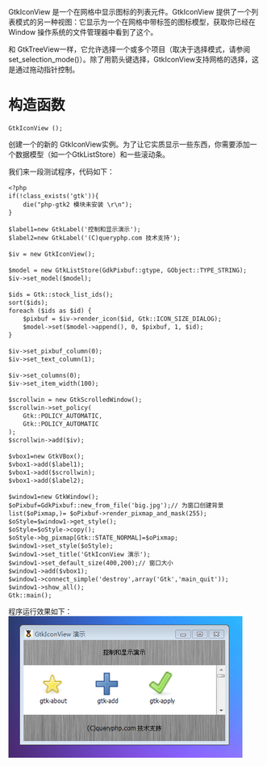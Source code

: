 GtkIconView 是一个在网格中显示图标的列表元件。GtkIconView 提供了一个列表模式的另一种视图：它显示为一个在网格中带标签的图标模型，获取你已经在Window 操作系统的文件管理器中看到了这个。

和 GtkTreeView一样，它允许选择一个或多个项目（取决于选择模式，请参阅set_selection_mode()）。除了用箭头键选择，GtkIconView支持网格的选择，这是通过拖动指针控制。

# 构造函数
~~~
GtkIconView ();  
~~~

创建一个的新的 GtkIconView实例。为了让它实质显示一些东西，你需要添加一个数据模型（如一个GtkListStore）和一些滚动条。

我们来一段测试程序，代码如下：
~~~
<?php          
if(!class_exists('gtk')){      
    die("php-gtk2 模块未安装 \r\n");     
}      
    
$label1=new GtkLabel('控制和显示演示');   
$label2=new GtkLabel('(C)queryphp.com 技术支持');   
  
$iv = new GtkIconView();   
  
$model = new GtkListStore(GdkPixbuf::gtype, GObject::TYPE_STRING);   
$iv->set_model($model);   
  
$ids = Gtk::stock_list_ids();   
sort($ids);   
foreach ($ids as $id) {   
    $pixbuf = $iv->render_icon($id, Gtk::ICON_SIZE_DIALOG);   
    $model->set($model->append(), 0, $pixbuf, 1, $id);   
}   
  
$iv->set_pixbuf_column(0);   
$iv->set_text_column(1);   
  
$iv->set_columns(0);   
$iv->set_item_width(100);   
  
$scrollwin = new GtkScrolledWindow();   
$scrollwin->set_policy(   
    Gtk::POLICY_AUTOMATIC,   
    Gtk::POLICY_AUTOMATIC   
);   
$scrollwin->add($iv);   
  
$vbox1=new GtkVBox();   
$vbox1->add($label1);   
$vbox1->add($scrollwin);   
$vbox1->add($label2);   
  
$window1=new GtkWindow();   
$oPixbuf=GdkPixbuf::new_from_file('big.jpg');// 为窗口创建背景   
list($oPixmap,)= $oPixbuf->render_pixmap_and_mask(255);   
$oStyle=$window1->get_style();   
$oStyle=$oStyle->copy();   
$oStyle->bg_pixmap[Gtk::STATE_NORMAL]=$oPixmap;   
$window1->set_style($oStyle);   
$window1->set_title('GtkIconView 演示');   
$window1->set_default_size(400,200);// 窗口大小   
$window1->add($vbox1);   
$window1->connect_simple('destroy',array('Gtk','main_quit'));   
$window1->show_all();   
Gtk::main(); 
~~~ 

程序运行效果如下：
![](image/screenshot_1482468046486.png)